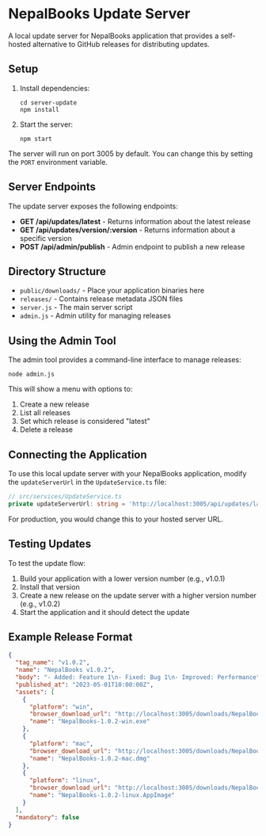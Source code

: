 # NepalBooks Update Server

A local update server for NepalBooks application that provides a self-hosted alternative to GitHub releases for distributing updates.

## Setup

1. Install dependencies:
   ```
   cd server-update
   npm install
   ```

2. Start the server:
   ```
   npm start
   ```

The server will run on port 3005 by default. You can change this by setting the `PORT` environment variable.

## Server Endpoints

The update server exposes the following endpoints:

- **GET /api/updates/latest** - Returns information about the latest release
- **GET /api/updates/version/:version** - Returns information about a specific version
- **POST /api/admin/publish** - Admin endpoint to publish a new release

## Directory Structure

- `public/downloads/` - Place your application binaries here
- `releases/` - Contains release metadata JSON files
- `server.js` - The main server script
- `admin.js` - Admin utility for managing releases

## Using the Admin Tool

The admin tool provides a command-line interface to manage releases:

```
node admin.js
```

This will show a menu with options to:

1. Create a new release
2. List all releases
3. Set which release is considered "latest"
4. Delete a release

## Connecting the Application

To use this local update server with your NepalBooks application, modify the `updateServerUrl` in the `UpdateService.ts` file:

```typescript
// src/services/UpdateService.ts
private updateServerUrl: string = 'http://localhost:3005/api/updates/latest';
```

For production, you would change this to your hosted server URL.

## Testing Updates

To test the update flow:

1. Build your application with a lower version number (e.g., v1.0.1)
2. Install that version
3. Create a new release on the update server with a higher version number (e.g., v1.0.2)
4. Start the application and it should detect the update

## Example Release Format

```json
{
  "tag_name": "v1.0.2",
  "name": "NepalBooks v1.0.2",
  "body": "- Added: Feature 1\n- Fixed: Bug 1\n- Improved: Performance",
  "published_at": "2023-05-01T10:00:00Z",
  "assets": [
    {
      "platform": "win",
      "browser_download_url": "http://localhost:3005/downloads/NepalBooks-1.0.2-win.exe",
      "name": "NepalBooks-1.0.2-win.exe"
    },
    {
      "platform": "mac",
      "browser_download_url": "http://localhost:3005/downloads/NepalBooks-1.0.2-mac.dmg",
      "name": "NepalBooks-1.0.2-mac.dmg"
    },
    {
      "platform": "linux",
      "browser_download_url": "http://localhost:3005/downloads/NepalBooks-1.0.2-linux.AppImage",
      "name": "NepalBooks-1.0.2-linux.AppImage"
    }
  ],
  "mandatory": false
}
``` 